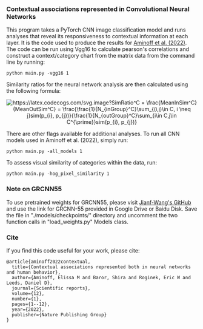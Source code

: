 ### Contextual associations represented in Convolutional Neural Networks
This program takes a PyTorch CNN image classification model and runs analyses that reveal its responsiveness to contextual information at each layer. It is the code used to produce the results for [Aminoff et al. (2022)](https://www.nature.com/articles/s41598-022-09451-y). The code can be run using Vgg16 to calculate pearson's correlations and construct a context/category chart from the matrix data from the command line by running:

```
python main.py -vgg16 1
```

Similarity ratios for the neural network analysis are then calculated using the following formula: 
<p align='center'>
  <img src="https://latex.codecogs.com/svg.image?SimRatio^C&space;=&space;\frac{MeanInSim^C}{MeanOutSim^C}&space;=&space;\frac{\frac{1}{N_{inGroup}^C}\sum_{(i,j)\in&space;C,&space;i&space;\neq&space;j}sim(p_{i},&space;p_{j})}{\frac{1}{N_{outGroup}^C}\sum_{i\in&space;C,j\in&space;C^{\prime}}sim(p_{i},&space;p_{j})}" title="https://latex.codecogs.com/svg.image?SimRatio^C = \frac{MeanInSim^C}{MeanOutSim^C} = \frac{\frac{1}{N_{inGroup}^C}\sum_{(i,j)\in C, i \neq j}sim(p_{i}, p_{j})}{\frac{1}{N_{outGroup}^C}\sum_{i\in C,j\in C^{\prime}}sim(p_{i}, p_{j})}" />
</p>

There are other flags available for additional analyses. To run all CNN models used in Aminoff et al. (2022), simply run:

```
python main.py -all_models 1
```

To assess visual similarity of categories within the data, run:
```
python main.py -hog_pixel_similarity 1
```

### Note on GRCNN55
To use pretrained weights for GRCNN55, please visit [Jianf-Wang's GitHub](https://github.com/Jianf-Wang/GRCNN) and use the link for GRCNN-55 provided in Google Drive or Baidu Disk. Save the file in "./models/checkpoints/" directory and uncomment the two function calls in "load_weights.py" Models class.

### Cite
If you find this code useful for your work, please cite:

```
@article{aminoff2022contextual,
  title={Contextual associations represented both in neural networks and human behavior},
  author={Aminoff, Elissa M and Baror, Shira and Roginek, Eric W and Leeds, Daniel D},
  journal={Scientific reports},
  volume={12},
  number={1},
  pages={1--12},
  year={2022},
  publisher={Nature Publishing Group}
}
```
